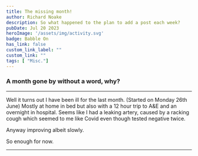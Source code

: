 ```yaml
---
title: The missing month!
author: Richard Noake
description: So what happened to the plan to add a post each week?
pubDate: Jul 20 2023
heroImage: '/assets/img/activity.svg'
badge: Babble On
has_link: false
custom_link_label: ""
custom_link: ""
tags: [ "Misc."]
---
```


### A month gone by without a word, why?

---
Well it turns out I have been ill for the last month. (Started on Monday 26th June) Mostly at home in bed but also with a 12 hour trip to A&E and an overnight in hospital. Seems like I had a leaking artery, caused by a racking cough which seemed to me like Covid even though tested negative twice.

Anyway improving albeit slowly.

So enough for now.

---
